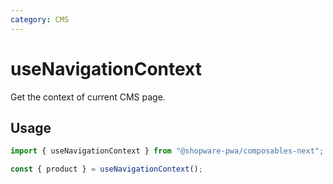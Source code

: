 ```yaml
---
category: CMS
---
```


# useNavigationContext

Get the context of current CMS page.

## Usage

```ts
import { useNavigationContext } from "@shopware-pwa/composables-next";

const { product } = useNavigationContext();
```
